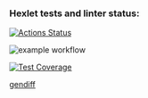 ### Hexlet tests and linter status:
[![Actions Status](https://github.com/fyodor91/python-project-50/workflows/hexlet-check/badge.svg)](https://github.com/fyodor91/python-project-50/actions)

![example workflow](https://github.com/fyodor91/python-project-50/actions/workflows/my_workflow.yml/badge.svg)

[![Test Coverage](https://api.codeclimate.com/v1/badges/3157b4986130a9103b59/test_coverage)](https://codeclimate.com/github/fyodor91/python-project-50/test_coverage)

[gendiff](https://asciinema.org/a/596685)
